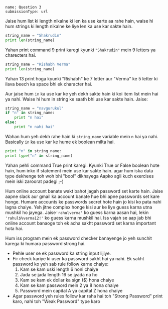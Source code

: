 ```ngMeta
name: Question 3
submissionType: url
```

Jaise hum list ki length nikalne ki len ka use karte aa rahe hain, waise hi hum strings ki length nikalne ke liye len ka use kar sakte hain.

```python
string_name = "Shakrudin"
print len(string_name)
```

Yahan print command 9 print karegi kyunki `"Shakrudin"` mein 9 letters ya charecters hai.

```python
string_name = "Rishabh Verma"
print len(string_name)
```

Yahan 13 print hoga kyunki "Rishabh" ke 7 letter aur "Verma" ke 5 letter ki ilava beech ka space bhi ek character hai.

Aur jaise hum `in` ka use kar ke yeh dekh sakte hain ki koi item list mein hai ya nahi. Waise hi hum in string ke saath bhi use kar sakte hain. Jaise:

```python
string_name = "navgurukul"
if "n" in string_name:
    print "n hai"
else:
    print "n nahi hai"
```

Wahan hum yeh dekh rahe hain ki `string_name` variable mein `n` hai ya nahi. Basically `in` ka use kar ke hume ek boolean milta hai.

```python
print "n" in string_name:
print type("n" in string_name)
```

Yahan pehli command True print karegi. Kyunki True or False boolean hote hain, hum inko if statement mein use kar sakte hain. agar hum iska data type dekhenge toh woh bhi "bool" dikhayega Aapko agli kuch exercises mein iski zaroorat padegi ;-)

Hum online account banate wakt bahot jagah password set karte hain. Jaise aapne slack aur gmail ka account banate hue bhi apne passwords set kare honge. Humare accounts ke passwords secret hote hain jo kisi ko pata nahi lagna chaiye. Yeh jitne complex honge kisi aur ke liye guess karna utna mushkil ho jayega. Jaise`'rahulverma'` ko guess karna aasan hai, lekin `'rahul$%verma12!'` ko guess karna mushkil hai. Iss vajah se aap jab bhi online account banaoge toh ek acha sakht password set karna important hota hai.

Hum iss program mein ek password checker banayenge jo yeh sunchit karega ki humara password strong hai.

* Pehle user se ek password ka string input lijiye.
* Fir check kariye ki user ka password sakht hai ya nahi. Ek sakht password ko yeh sab rule follow karne chaiye:
	1. Kam se kam uski length 6 honi chaiye
	2. Jada se jada length 16 se jyada na ho
	3. Kam se kam ek dollar ka sign ($) hona chaiye
	4. Kam se kam password mein 2 ya 8 hona chaiye
	5. Password mein capital A ya capital Z hona chaiye
* Agar password yeh rules follow kar raha hai toh "Strong Password" print karo, nahi toh "Weak Password" type karo

